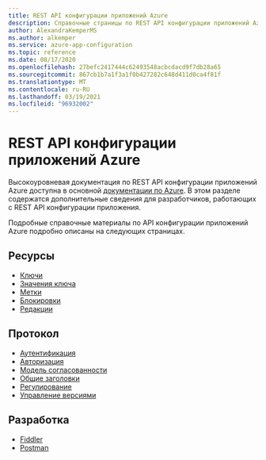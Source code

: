 ```yaml
---
title: REST API конфигурации приложений Azure
description: Справочные страницы по REST API конфигурации приложений Azure
author: AlexandraKemperMS
ms.author: alkemper
ms.service: azure-app-configuration
ms.topic: reference
ms.date: 08/17/2020
ms.openlocfilehash: 27befc2417444c62493548acbcdacd9f7db28a65
ms.sourcegitcommit: 867cb1b7a1f3a1f0b427282c648d411d0ca4f81f
ms.translationtype: MT
ms.contentlocale: ru-RU
ms.lasthandoff: 03/19/2021
ms.locfileid: "96932002"
---
```

# <a name="azure-app-configuration-rest-api"></a>REST API конфигурации приложений Azure

Высокоуровневая документация по REST API конфигурации приложений Azure доступна в основной [документации по Azure](/rest/api/appconfiguration/). В этом разделе содержатся дополнительные сведения для разработчиков, работающих с REST API конфигурации приложения.

Подробные справочные материалы по API конфигурации приложений Azure подробно описаны на следующих страницах.

## <a name="resources"></a>Ресурсы

- [Ключи](./rest-api-keys.md)
- [Значения ключа](./rest-api-key-value.md)
- [Метки](./rest-api-labels.md)
- [Блокировки](./rest-api-locks.md)
- [Редакции](./rest-api-revisions.md)

## <a name="protocol"></a>Протокол

- [Аутентификация](./rest-api-authentication-index.md)
- [Авторизация](./rest-api-authorization-index.md)
- [Модель согласованности](./rest-api-consistency.md)
- [Общие заголовки](./rest-api-headers.md)
- [Регулирование](./rest-api-throttling.md)
- [Управление версиями](./rest-api-versioning.md)

## <a name="development"></a>Разработка

- [Fiddler](./rest-api-fiddler.md)
- [Postman](./rest-api-postman.md)